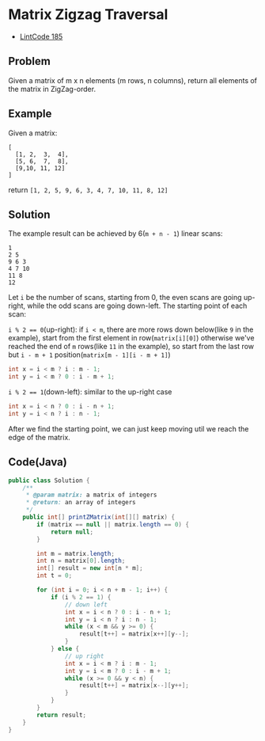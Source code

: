 Matrix Zigzag Traversal
===

- [LintCode 185](http://www.lintcode.com/en/problem/matrix-zigzag-traversal/)

Problem
-------

Given a matrix of m x n elements (m rows, n columns), return all elements of the matrix in ZigZag-order.

Example
-------

Given a matrix:

    [
      [1, 2,  3,  4],
      [5, 6,  7,  8],
      [9,10, 11, 12]
    ]

return ``[1, 2, 5, 9, 6, 3, 4, 7, 10, 11, 8, 12]``



Solution
--------

The example result can be achieved by 6(``m + n - 1``) linear scans:

```
1
2 5
9 6 3
4 7 10
11 8
12
```

Let ``i`` be the number of scans, starting from 0, the even scans are going up-right, while the odd scans are going down-left. The starting point of each scan:

``i % 2 == 0``(up-right): if ``i < m``, there are more rows down below(like ``9`` in the example), start from the first element in row(``matrix[i][0]``) otherwise we've reached the end of ``m`` rows(like ``11`` in the example), so start from the last row but ``i - m + 1`` position(``matrix[m - 1][i - m + 1]``)

```java
int x = i < m ? i : m - 1;
int y = i < m ? 0 : i - m + 1;
```

``i % 2 == 1``(down-left): similar to the up-right case

```java
int x = i < n ? 0 : i - n + 1;
int y = i < n ? i : n - 1;
```

After we find the starting point, we can just keep moving util we reach the edge of the matrix.

Code(Java)
----------

```java
public class Solution {
    /**
     * @param matrix: a matrix of integers
     * @return: an array of integers
     */
    public int[] printZMatrix(int[][] matrix) {
        if (matrix == null || matrix.length == 0) {
            return null;
        }

        int m = matrix.length;
        int n = matrix[0].length;
        int[] result = new int[n * m];
        int t = 0;

        for (int i = 0; i < n + m - 1; i++) {
            if (i % 2 == 1) {
                // down left
                int x = i < n ? 0 : i - n + 1;
                int y = i < n ? i : n - 1;
                while (x < m && y >= 0) {
                    result[t++] = matrix[x++][y--];
                }
            } else {
                // up right
                int x = i < m ? i : m - 1;
                int y = i < m ? 0 : i - m + 1;
                while (x >= 0 && y < n) {
                    result[t++] = matrix[x--][y++];
                }
            }
        }
        return result;
    }
}
```